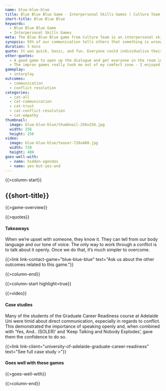 ```yaml
---
name: blue-blue-blue
title: Blue Blue Blue Game - Interpersonal Skills Games | Culture Team
short-title: Blue Blue Blue
keywords:
  - Blue Blue Blue Game
  - Interpersonal Skills Games
meta: The Blue Blue Blue game from Culture Team is an interpersonal skills game designed to show the importance of communication in the workplace. Try it today!
synopsis: 93% of our communication tells others that something is wrong. It takes the last 7% to explain how to fix it.
duration: 5 mins
quote: It was quick, basic, and fun. Everyone could individualise their answer and it allowed everyone to participate.
other-quotes:
  - A good game to open up the dialogue and get everyone in the room interacting.
  - The improv games really took me out of my comfort zone - I enjoyed it too. It’ll help me participate in things in real life that I’m not confident in
gameplay: 
  - interplay
outcomes:
  - communication
  - conflict resolution
categories:
  - cat-all
  - cat-communication
  - cat-trust
  - cat-conflict-resolution
  - cat-empathy
thumbnail: 
  image: blue-blue-blue/thumbnail-256x256.jpg
  width: 256
  height: 256
video:
  image: blue-blue-blue/teaser-720x480.jpg
  width: 720
  height: 480
goes-well-with:
  - name: hidden-agendas
  - name: yes-but-yes-and
---
```

{{>column-start}}

## {{short-title}}

{{>game-overview}}

{{>quotes}}

#### Takeaways

When we’re upset with someone, they know it. They can tell from our body language and our tone of voice. The only way to work through a conflict is to talk about it openly. Once we do that, it’s much simpler to overcome.

{{>link link-contact-game="blue-blue-blue" text="Ask us about the other outcomes related to this game."}}

{{>column-end}}

{{>column-start highlight=true}}

{{>video}}

#### Case studies

Many of the students of the Graduate Career Readiness course at Adelaide Uni were timid about direct communication, especially in regards to conflict. This demonstrated the importance of speaking openly and, when combined with ‘Yes, And.. (SOLER)’ and ‘Keep Talking and Nobody Explodes’, gave them the confidence to do so.

{{>link link-client="university-of-adelaide-graduate-career-readiness" text="See full case study >"}}

#### Goes well with these games

{{>goes-well-with}}

{{>column-end}}
